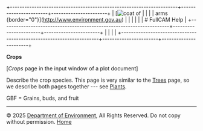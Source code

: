 +---------------------------------------------------------------------+-----------------------+-----------------------+
| [![coat of                                                          |                       | [](index.htm)         |
| arms](imgs/coa_env.png){border="0"}](http://www.environment.gov.au) |                       |                       |
|                                                                     |                       | # FullCAM Help        |
+---------------------------------------------------------------------+-----------------------+-----------------------+
|                                                                     |                       |                       |
+---------------------------------------------------------------------+-----------------------+-----------------------+

**Crops**

\[*Crops* page in the input window of a plot document\]

Describe the crop species. This page is very similar to the
[Trees](215_Trees.htm) page, so we describe both pages together --- see
[Plants](201_Plants.htm).

GBF = Grains, buds, and fruit

------------------------------------------------------------------------

© 2025 [Department of
Environment](http://www.environment.gov.au "Department of Environment"),
All Rights Reserved. Do not copy without permission.
[Home](index.htm "help index")

